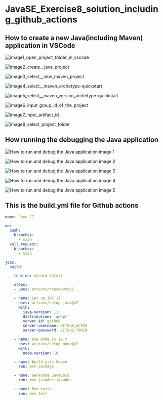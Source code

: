 # JavaSE_Exercise8_solution_including_github_actions

## How to create a new Java(including Maven) application in VSCode
![image1_open_project_folder_in_vscode](https://github.com/luiscoco/JavaSE_Exercise8_solution_including_github_actions/assets/32194879/4bb3cfd1-c1f2-41e3-bc1b-6559d4cab097)


![image2_create__java_project](https://github.com/luiscoco/JavaSE_Exercise8_solution_including_github_actions/assets/32194879/ceb8ef9c-4a5f-4a08-9030-fb6848644961)


![image3_select__new_maven_project](https://github.com/luiscoco/JavaSE_Exercise8_solution_including_github_actions/assets/32194879/fb0c525d-2c07-40e3-882e-87e9d931e2b0)


![image4_select__maven_archetype-quickstart](https://github.com/luiscoco/JavaSE_Exercise8_solution_including_github_actions/assets/32194879/f6f470e7-2922-4af4-b0d6-a44e8c2198b1)


![image5_select__maven_version_archetype-quickstart](https://github.com/luiscoco/JavaSE_Exercise8_solution_including_github_actions/assets/32194879/218304a7-8aef-4e83-98c9-877865bbbd3a)


![image6_input_group_id_of_the_project](https://github.com/luiscoco/JavaSE_Exercise8_solution_including_github_actions/assets/32194879/7cb276a7-7d1e-4352-bd8a-5ac34d4f7ac4)


![image7_input_artifact_id](https://github.com/luiscoco/JavaSE_Exercise8_solution_including_github_actions/assets/32194879/e99d56c9-48f7-43a5-aedc-857d4de424f1)


![image8_select_project_folder](https://github.com/luiscoco/JavaSE_Exercise8_solution_including_github_actions/assets/32194879/e1a05b39-f979-4967-9168-7eee1b51b694)

## How running the debugging the Java application

![How to run and debug the Java application image 1](https://github.com/luiscoco/JavaSE_Exercise8_solution_including_github_actions/assets/32194879/12e2c767-4a25-4fa8-9915-feb19d156a4b)


![How to run and debug the Java application image 2](https://github.com/luiscoco/JavaSE_Exercise8_solution_including_github_actions/assets/32194879/862e098d-57c3-47a2-9e0d-35557d0214da)


![How to run and debug the Java application image 3](https://github.com/luiscoco/JavaSE_Exercise8_solution_including_github_actions/assets/32194879/1b57ae3e-120b-4dc6-8648-f37e943f7314)


![How to run and debug the Java application image 4](https://github.com/luiscoco/JavaSE_Exercise8_solution_including_github_actions/assets/32194879/635f349c-705c-43a5-982a-edd2aa04b7e1)


![How to run and debug the Java application image 5](https://github.com/luiscoco/JavaSE_Exercise8_solution_including_github_actions/assets/32194879/d7ba9110-53dc-4ba3-a8e6-01ef9aa3069c)



## This is the build.yml file for Github actions

```yml
name: Java CI

on:
  push:
    branches:
      - main
  pull_request:
    branches:
      - main

jobs:
  build:

    runs-on: ubuntu-latest

    steps:
    - uses: actions/checkout@v2

    - name: Set up JDK 11
      uses: actions/setup-java@v2
      with:
        java-version: 11
        distribution: 'adopt'
        server-id: github
        server-username: GITHUB_ACTOR
        server-password: GITHUB_TOKEN

    - name: Use Node.js 16.x
      uses: actions/setup-node@v2
      with:
        node-version: 16

    - name: Build with Maven
      run: mvn package

    - name: Generate JavaDocs
      run: mvn javadoc:javadoc

    - name: Run tests
      run: mvn test
```













































